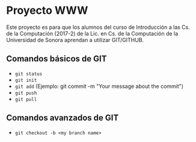 # Proyecto WWW

Este proyecto es para que los alumnos del curso de Introducción a las Cs. de la Computación (2017-2) de la Lic. en Cs. de la Computación de la Universidad de Sonora aprendan a utilizar GIT/GITHUB.

## Comandos básicos de GIT
* `git status`
* `git init`
* `git add` (Ejemplo: git commit -m "Your message about the commit")
* `git push`
* `git pull`

## Comandos avanzados de GIT
* `git checkout -b <my branch name>`
